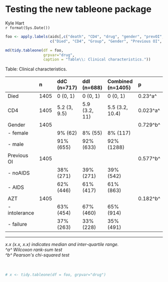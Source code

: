 # Testing the new tableone package
Kyle Hart  
`r format(Sys.Date())`  




```r
foo <- apply.labels(aids[,c("death", "CD4", "drug", "gender", "prevOI", "AZT")],
                    c("Died", "CD4", "Group", "Gender", "Previous OI", "AZT"))

md(tidy.tableone(df = foo,
                 grpvar="drug",
                 caption = "Table\\: Clinical characteristics."))
```

 
 
  
Table\: Clinical characteristics.


|              |**n** |**ddC (n=717)** |**ddI (n=688)** |**Combined (n=1405)** |**p**    |
|:-------------|:-----|:---------------|:---------------|:---------------------|:--------|
|Died          |1405  |0 (0, 1)        |0 (0, 1)        |0 (0, 1)              |0.23^a^  |
|CD4           |1405  |5.2 (3, 9.5)    |5.9 (3.2, 11)   |5.5 (3.2, 10.4)       |0.023^a^ |
|Gender        |1405  |                |                |                      |0.729^b^ |
|- female      |      |9% (62)         |8% (55)         |8% (117)              |         |
|- male        |      |91% (655)       |92% (633)       |92% (1288)            |         |
|Previous OI   |1405  |                |                |                      |0.577^b^ |
|- noAIDS      |      |38% (271)       |39% (271)       |39% (542)             |         |
|- AIDS        |      |62% (446)       |61% (417)       |61% (863)             |         |
|AZT           |1405  |                |                |                      |0.182^b^ |
|- intolerance |      |63% (454)       |67% (460)       |65% (914)             |         |
|- failure     |      |37% (263)       |33% (228)       |35% (491)             |         |

***
  
_x.x (x.x, x.x) indicates median and inter-quartile range._  
_^a^ Wilcoxon rank-sum test_  
_^b^ Pearson's chi-squared test_
<br><br><br>

```r
# x <- tidy.tableone(df = foo, grpvar="drug")
```
